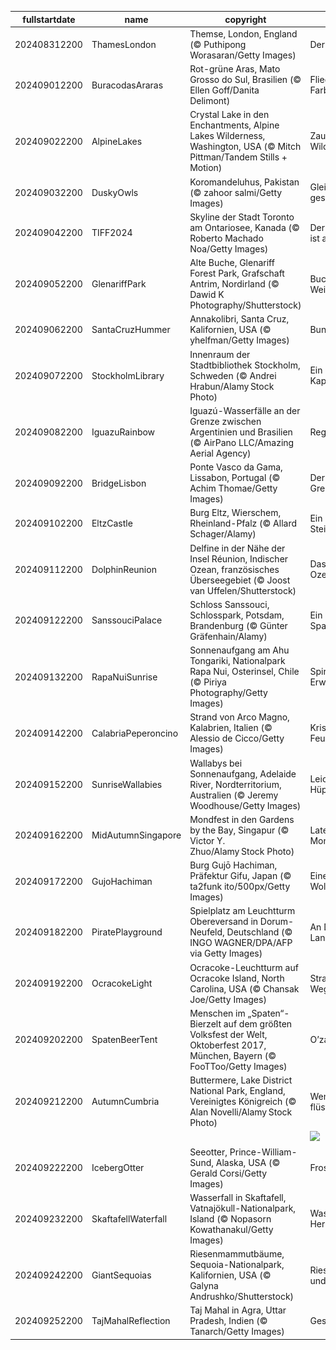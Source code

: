 |fullstartdate|name|copyright|title|image|
|--|--|--|--|--|
202408312200|ThamesLondon|Themse, London, England (© Puthipong Worasaran/Getty Images)|Der Fluss der Zeit|![](/de-DE/2024/09/202408312200ThamesLondon.jpg)|
202409012200|BuracodasAraras|Rot-grüne Aras, Mato Grosso do Sul, Brasilien (© Ellen Goff/Danita Delimont)|Fliegende Farbexplosion|![](/de-DE/2024/09/202409012200BuracodasAraras.jpg)|
202409022200|AlpineLakes|Crystal Lake in den Enchantments, Alpine Lakes Wilderness, Washington, USA (© Mitch Pittman/Tandem Stills + Motion)|Zauberhafte Wildnis|![](/de-DE/2024/09/202409022200AlpineLakes.jpg)|
202409032200|DuskyOwls|Koromandeluhus, Pakistan (© zahoor salmi/Getty Images)|Gleich und gleich gesellt sich gern|![](/de-DE/2024/09/202409032200DuskyOwls.jpg)|
202409042200|TIFF2024|Skyline der Stadt Toronto am Ontariosee, Kanada (© Roberto Machado Noa/Getty Images)|Der rote Teppich ist ausgerollt!|![](/de-DE/2024/09/202409042200TIFF2024.jpg)|
202409052200|GlenariffPark|Alte Buche, Glenariff Forest Park, Grafschaft Antrim, Nordirland (© Dawid K Photography/Shutterstock)|Buchstäbliche Weisheit|![](/de-DE/2024/09/202409052200GlenariffPark.jpg)|
202409062200|SantaCruzHummer|Annakolibri, Santa Cruz, Kalifornien, USA (© yhelfman/Getty Images)|Bunte Flugkünstler|![](/de-DE/2024/09/202409062200SantaCruzHummer.jpg)|
202409072200|StockholmLibrary|Innenraum der Stadtbibliothek Stockholm, Schweden (© Andrei Hrabun/Alamy Stock Photo)|Ein globales Kapitel|![](/de-DE/2024/09/202409072200StockholmLibrary.jpg)|
202409082200|IguazuRainbow|Iguazú-Wasserfälle an der Grenze zwischen Argentinien und Brasilien (© AirPano LLC/Amazing Aerial Agency)|Regenbogenwellen|![](/de-DE/2024/09/202409082200IguazuRainbow.jpg)|
202409092200|BridgeLisbon|Ponte Vasco da Gama, Lissabon, Portugal (© Achim Thomae/Getty Images)|Der Himmel ist die Grenze|![](/de-DE/2024/09/202409092200BridgeLisbon.jpg)|
202409102200|EltzCastle|Burg Eltz, Wierschem, Rheinland-Pfalz (© Allard Schager/Alamy)|Ein Märchen aus Stein|![](/de-DE/2024/09/202409102200EltzCastle.jpg)|
202409112200|DolphinReunion|Delfine in der Nähe der Insel Réunion, Indischer Ozean, französisches Überseegebiet (© Joost van Uffelen/Shutterstock)|Das Lächeln des Ozeans|![](/de-DE/2024/09/202409112200DolphinReunion.jpg)|
202409122200|SanssouciPalace|Schloss Sanssouci, Schlosspark, Potsdam, Brandenburg (© Günter Gräfenhain/Alamy)|Ein stilvoller Spaziergang|![](/de-DE/2024/09/202409122200SanssouciPalace.jpg)|
202409132200|RapaNuiSunrise|Sonnenaufgang am Ahu Tongariki, Nationalpark Rapa Nui, Osterinsel, Chile (© Piriya Photography/Getty Images)|Spirituelles Erwachen|![](/de-DE/2024/09/202409132200RapaNuiSunrise.jpg)|
202409142200|CalabriaPeperoncino|Strand von Arco Magno, Kalabrien, Italien (© Alessio de Cicco/Getty Images)|Kristallblau trifft Feuerrot|![](/de-DE/2024/09/202409142200CalabriaPeperoncino.jpg)|
202409152200|SunriseWallabies|Wallabys bei Sonnenaufgang, Adelaide River, Nordterritorium, Australien (© Jeremy Woodhouse/Getty Images)|Leichtfüßige Hüpfer|![](/de-DE/2024/09/202409152200SunriseWallabies.jpg)|
202409162200|MidAutumnSingapore|Mondfest in den Gardens by the Bay, Singapur (© Victor Y. Zhuo/Alamy Stock Photo)|Laternen und Mondkuchen|![](/de-DE/2024/09/202409162200MidAutumnSingapore.jpg)|
202409172200|GujoHachiman|Burg Gujō Hachiman, Präfektur Gifu, Japan (© ta2funk ito/500px/Getty Images)|Eine Burg in den Wolken|![](/de-DE/2024/09/202409172200GujoHachiman.jpg)|
202409182200|PiratePlayground|Spielplatz am Leuchtturm Obereversand in Dorum-Neufeld, Deutschland (© INGO WAGNER/DPA/AFP via Getty Images)|An Deck, ihr Landratten!|![](/de-DE/2024/09/202409182200PiratePlayground.jpg)|
202409192200|OcracokeLight|Ocracoke-Leuchtturm auf Ocracoke Island, North Carolina, USA (© Chansak Joe/Getty Images)|Strahlender Wegweiser|![](/de-DE/2024/09/202409192200OcracokeLight.jpg)|
202409202200|SpatenBeerTent|Menschen im „Spaten“-Bierzelt auf dem größten Volksfest der Welt, Oktoberfest 2017, München, Bayern (© FooTToo/Getty Images)|O’zapft is|![](/de-DE/2024/09/202409202200SpatenBeerTent.jpg)|
202409212200|AutumnCumbria|Buttermere, Lake District National Park, England, Vereinigtes Königreich (© Alan Novelli/Alamy Stock Photo)|Wenn die Bäume flüstern|![](/de-DE/2024/09/202409212200AutumnCumbria.jpg)|
||||![](/de-DE/2024/09/.jpg)|
202409222200|IcebergOtter|Seeotter, Prince-William-Sund, Alaska, USA (© Gerald Corsi/Getty Images)|Frostige Freude|![](/de-DE/2024/09/202409222200IcebergOtter.jpg)|
202409232200|SkaftafellWaterfall|Wasserfall in Skaftafell, Vatnajökull-Nationalpark, Island (© Nopasorn Kowathanakul/Getty Images)|Wasserfall im Herbstlicht|![](/de-DE/2024/09/202409232200SkaftafellWaterfall.jpg)|
202409242200|GiantSequoias|Riesenmammutbäume, Sequoia-Nationalpark, Kalifornien, USA (© Galyna Andrushko/Shutterstock)|Riesen aus Holz und Zeit|![](/de-DE/2024/09/202409242200GiantSequoias.jpg)|
202409252200|TajMahalReflection|Taj Mahal in Agra, Uttar Pradesh, Indien (© Tanarch/Getty Images)|Geste der Liebe|![](/de-DE/2024/09/202409252200TajMahalReflection.jpg)|
